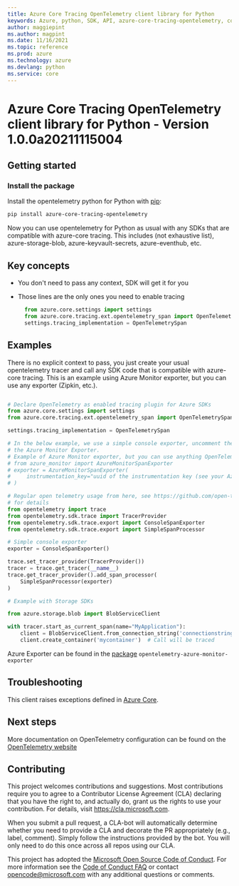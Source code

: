 ```yaml
---
title: Azure Core Tracing OpenTelemetry client library for Python
keywords: Azure, python, SDK, API, azure-core-tracing-opentelemetry, core
author: maggiepint
ms.author: magpint
ms.date: 11/16/2021
ms.topic: reference
ms.prod: azure
ms.technology: azure
ms.devlang: python
ms.service: core
---
```




# Azure Core Tracing OpenTelemetry client library for Python - Version 1.0.0a20211115004 


## Getting started

### Install the package

Install the opentelemetry python for Python with [pip](https://pypi.org/project/pip/):

```bash
pip install azure-core-tracing-opentelemetry
```

Now you can use opentelemetry for Python as usual with any SDKs that are compatible
with azure-core tracing. This includes (not exhaustive list), azure-storage-blob, azure-keyvault-secrets, azure-eventhub, etc.

## Key concepts

* You don't need to pass any context, SDK will get it for you
* Those lines are the only ones you need to enable tracing

  ``` python
    from azure.core.settings import settings
    from azure.core.tracing.ext.opentelemetry_span import OpenTelemetrySpan
    settings.tracing_implementation = OpenTelemetrySpan
  ```

## Examples

There is no explicit context to pass, you just create your usual opentelemetry tracer and
call any SDK code that is compatible with azure-core tracing. This is an example
using Azure Monitor exporter, but you can use any exporter (Zipkin, etc.).

```python

# Declare OpenTelemetry as enabled tracing plugin for Azure SDKs
from azure.core.settings import settings
from azure.core.tracing.ext.opentelemetry_span import OpenTelemetrySpan

settings.tracing_implementation = OpenTelemetrySpan

# In the below example, we use a simple console exporter, uncomment these lines to use
# the Azure Monitor Exporter.
# Example of Azure Monitor exporter, but you can use anything OpenTelemetry supports
# from azure_monitor import AzureMonitorSpanExporter
# exporter = AzureMonitorSpanExporter(
#     instrumentation_key="uuid of the instrumentation key (see your Azure Monitor account)"
# )

# Regular open telemetry usage from here, see https://github.com/open-telemetry/opentelemetry-python
# for details
from opentelemetry import trace
from opentelemetry.sdk.trace import TracerProvider
from opentelemetry.sdk.trace.export import ConsoleSpanExporter
from opentelemetry.sdk.trace.export import SimpleSpanProcessor

# Simple console exporter
exporter = ConsoleSpanExporter()

trace.set_tracer_provider(TracerProvider())
tracer = trace.get_tracer(__name__)
trace.get_tracer_provider().add_span_processor(
    SimpleSpanProcessor(exporter)
)

# Example with Storage SDKs

from azure.storage.blob import BlobServiceClient

with tracer.start_as_current_span(name="MyApplication"):
    client = BlobServiceClient.from_connection_string('connectionstring')
    client.create_container('mycontainer')  # Call will be traced
```

Azure Exporter can be found in the [package](https://pypi.org/project/opentelemetry-azure-monitor-exporter/) `opentelemetry-azure-monitor-exporter`


## Troubleshooting

This client raises exceptions defined in [Azure Core](https://docs.microsoft.com/python/api/azure-core/azure.core.exceptions?view=azure-python).


## Next steps

More documentation on OpenTelemetry configuration can be found on the [OpenTelemetry website](https://opentelemetry.io)


## Contributing
This project welcomes contributions and suggestions.  Most contributions require you to agree to a Contributor License Agreement (CLA) declaring that you have the right to, and actually do, grant us the rights to use your contribution. For details, visit https://cla.microsoft.com.

When you submit a pull request, a CLA-bot will automatically determine whether you need to provide a CLA and decorate the PR appropriately (e.g., label, comment). Simply follow the instructions provided by the bot. You will only need to do this once across all repos using our CLA.

This project has adopted the [Microsoft Open Source Code of Conduct](https://opensource.microsoft.com/codeofconduct/). For more information see the [Code of Conduct FAQ](https://opensource.microsoft.com/codeofconduct/faq/) or contact [opencode@microsoft.com](mailto:opencode@microsoft.com) with any additional questions or comments.

